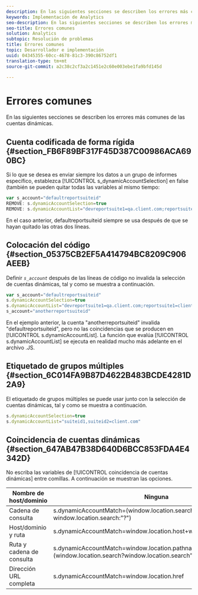```yaml
---
description: En las siguientes secciones se describen los errores más comunes de las cuentas dinámicas.
keywords: Implementación de Analytics
seo-description: En las siguientes secciones se describen los errores más comunes de las cuentas dinámicas.
seo-title: Errores comunes
solution: Analytics
subtopic: Resolución de problemas
title: Errores comunes
topic: Desarrollador e implementación
uuid: 04345355-60cc-4678-81c3-390c86752df1
translation-type: tm+mt
source-git-commit: a2c38c2cf3a2c1451e2c60e003ebe1fa9bfd145d

---
```



# Errores comunes

En las siguientes secciones se describen los errores más comunes de las cuentas dinámicas.

## Cuenta codificada de forma rígida {#section_FB6F89BF317F45D387C00986ACA690BC}

Si lo que se desea es enviar siempre los datos a un grupo de informes específico, establezca [!UICONTROL s_dynamicAccountSelection] en false (también se pueden quitar todas las variables al mismo tiempo:

```js
var s_account="defaultreportsuiteid" 
REMOVE: s.dynamicAccountSelection=true 
REMOVE: s.dynamicAccountList="devreportsuite1=qa.client.com;reportsuite1=client.com" 
```

En el caso anterior, defaultreportsuiteid siempre se usa después de que se hayan quitado las otras dos líneas.

## Colocación del código {#section_05375CB2EF5A414794BC8209C906AEEB}

Definir *`s_account`* después de las líneas de código no invalida la selección de cuentas dinámicas, tal y como se muestra a continuación.

```js
var s_account="defaultreportsuiteid" 
s.dynamicAccountSelection=true 
s.dynamicAccountList="devreportsuite1=qa.client.com;reportsuite1=client.com" 
s_account="anotherreportsuiteid" 
```

En el ejemplo anterior, la cuenta "anotherreportsuiteid" invalida "defaultreportsuiteid", pero no las coincidencias que se producen en [!UICONTROL s.dynamicAccountList]. La función que evalúa [!UICONTROL s.dynamicAccountList] se ejecuta en realidad mucho más adelante en el archivo .JS.

## Etiquetado de grupos múltiples {#section_6C014FA9B87D4622B483BCDE4281D2A9}

El etiquetado de grupos múltiples se puede usar junto con la selección de cuentas dinámicas, tal y como se muestra a continuación.

```js
s.dynamicAccountSelection=true 
s.dynamicAccountList="suiteid1,suiteid2=client.com" 
```

## Coincidencia de cuentas dinámicas {#section_647AB47B38D640D6BCC853FDA4E4342D}

No escriba las variables de [!UICONTROL coincidencia de cuentas dinámicas] entre comillas. A continuación se muestran las opciones.

| Nombre de host/dominio | Ninguna |
|---|---|
| Cadena de consulta | s.dynamicAccountMatch=(window.location.search?window.location.search:"?") |
| Host/dominio y ruta | s.dynamicAccountMatch=window.location.host+window.lcation.pathname |
| Ruta y cadena de consulta | s.dynamicAccountMatch=window.location.pathname+(window.location.search?window.location.search""?") |
| Dirección URL completa | s.dynamicAccountMatch=window.location.href |

